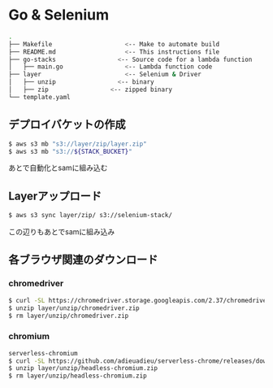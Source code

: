 # Go & Selenium

```bash
.
├── Makefile                    <-- Make to automate build
├── README.md                   <-- This instructions file
├── go-stacks                 <-- Source code for a lambda function
│   ├── main.go                 <-- Lambda function code
├── layer                       <-- Selenium & Driver
│   ├── unzip                 <-- binary
│   ├── zip                 <-- zipped binary
└── template.yaml
```

## デプロイバケットの作成
```bash
$ aws s3 mb "s3://layer/zip/layer.zip"
$ aws s3 mb "s3://${STACK_BUCKET}"
```
あとで自動化とsamに組み込む

## Layerアップロード
```bash
$ aws s3 sync layer/zip/ s3://selenium-stack/
```
この辺りもあとでsamに組み込み

## 各ブラウザ関連のダウンロード
### chromedriver
```bash
$ curl -SL https://chromedriver.storage.googleapis.com/2.37/chromedriver_linux64.zip > layer/unzip/chromedriver.zip
$ unzip layer/unzip/chromedriver.zip
$ rm layer/unzip/chromedriver.zip
```
### chromium
```bash
serverless-chromium
$ curl -SL https://github.com/adieuadieu/serverless-chrome/releases/download/v1.0.0-37/stable-headless-chromium-amazonlinux-2017-03.zip > layer/unzip/headless-chromium.zip
$ unzip layer/unzip/headless-chromium.zip
$ rm layer/unzip/headless-chromium.zip
```